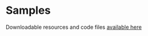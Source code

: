 # Samples

Downloadable resources and code files [available here](https://github.com/microtrain/bootcamp/tree/master/downloads)
